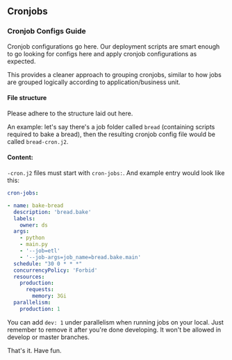 ## Cronjobs
### Cronjob Configs Guide
Cronjob configurations go here. Our deployment scripts are smart enough to go looking for configs here and apply cronjob configurations
as expected.

This provides a cleaner approach to grouping cronjobs, similar to how jobs are grouped logically according to
application/business unit.

#### File structure
Please adhere to the structure laid out here.

An example: let's say there's a job folder called `bread` (containing scripts required to bake a bread), then the resulting
cronjob config file would be called `bread-cron.j2`.

#### Content:
`-cron.j2` files must start with `cron-jobs:`. And example entry would look like this:

```yaml
cron-jobs:

- name: bake-bread
  description: 'bread.bake'
  labels:
    owner: ds
  args:
    - python
    - main.py
    - '--job=etl'
    - '--job-args=job_name=bread.bake.main'
  schedule: "30 0 * * *"
  concurrencyPolicy: 'Forbid'
  resources:
    production:
      requests:
        memory: 3Gi
  parallelism:
    production: 1
```

You can add `dev: 1` under parallelism when running jobs on your local. Just remember to remove it after
you're done developing. It won't be allowed in develop or master branches.

That's it. Have fun.
